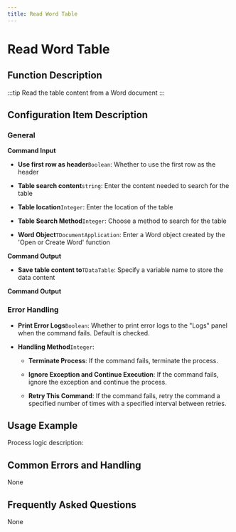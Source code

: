 ```yaml
---
title: Read Word Table
---
```


# Read Word Table

## Function Description

:::tip 
Read the table content from a Word document
:::

## Configuration Item Description

### General

**Command Input**

- **Use first row as header**`Boolean`: Whether to use the first row as the header

- **Table search content**`string`: Enter the content needed to search for the table

- **Table location**`Integer`: Enter the location of the table

- **Table Search Method**`Integer`: Choose a method to search for the table

- **Word Object**`TDocumentApplication`: Enter a Word object created by the 'Open or Create Word' function


**Command Output**

- **Save table content to**`TDataTable`: Specify a variable name to store the data content


**Command Output**

### Error Handling

- **Print Error Logs**`Boolean`: Whether to print error logs to the "Logs" panel when the command fails. Default is checked. 

- **Handling Method**`Integer`:

    - **Terminate Process**: If the command fails, terminate the process.

    - **Ignore Exception and Continue Execution**: If the command fails, ignore the exception and continue the process.

    - **Retry This Command**: If the command fails, retry the command a specified number of times with a specified interval between retries.

## Usage Example

Process logic description:

## Common Errors and Handling

None

## Frequently Asked Questions

None

